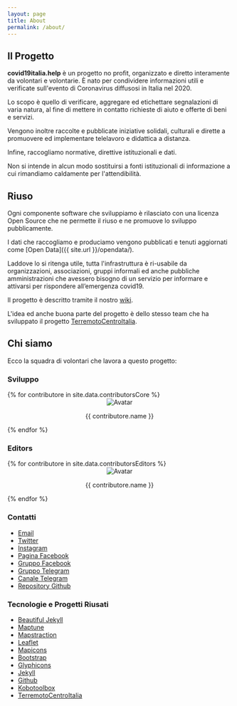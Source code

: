 ```yaml
---
layout: page
title: About
permalink: /about/
---
```

  
## Il Progetto

**covid19italia.help** è un progetto no profit, organizzato e diretto interamente da volontari e volontarie. È nato per condividere informazioni utili e verificate sull'evento di Coronavirus diffusosi in Italia nel 2020.

Lo scopo è quello di verificare, aggregare ed etichettare segnalazioni di varia natura, al fine di mettere in contatto richieste di aiuto e offerte di beni e servizi.

Vengono inoltre raccolte e pubblicate iniziative solidali, culturali e dirette a promuovere ed implementare telelavoro e didattica a distanza.

Infine, raccogliamo normative, direttive istituzionali e dati.

Non si intende in alcun modo sostituirsi a fonti istituzionali di informazione a cui rimandiamo caldamente per l'attendibilità.

## Riuso

Ogni componente software che sviluppiamo è rilasciato con una licenza Open Source che ne permette il riuso e ne promuove lo sviluppo pubblicamente.

I dati che raccogliamo e produciamo vengono pubblicati e tenuti aggiornati come [Open Data]({{ site.url }}/opendata/).

Laddove lo si ritenga utile, tutta l'infrastruttura è ri-usabile da organizzazioni, associazioni, gruppi informali ed anche pubbliche amministrazioni che avessero bisogno di un servizio per informare e attivarsi per rispondere all’emergenza covid19.

Il progetto è descritto tramite il nostro [wiki](https://github.com/emergenzeHack/covid19italia/wiki).

L'idea ed anche buona parte del progetto è dello stesso team che ha sviluppato il progetto [TerremotoCentroItalia](https://www.terremotocentroitalia.info).

## Chi siamo

Ecco la squadra di volontari che lavora a questo progetto:

### Sviluppo

<div class="row contributorRow">
	{% for contributore in site.data.contributorsCore %}
		<div class="col-md-2 col-sm-2 col-xs-3" style="text-align: center">
			<img src="{{ contributore.avatarUrl }}" alt="Avatar" class="contributorImage img-circle">
			<br>
			<p class="contributorName">{{ contributore.name }}</p>
		</div>
	{% endfor %}
</div>

### Editors

<div class="row contributorRow">
	{% for contributore in site.data.contributorsEditors %}
		<div class="col-md-2 col-sm-2 col-xs-3" style="text-align: center">
			<img src="{{ contributore.avatarUrl }}" alt="Avatar" class="contributorImage img-circle">
			<br>
			<p class="contributorName">{{ contributore.name }}</p>
		</div>
	{% endfor %}
</div>

### Contatti

- [Email](mailto:covid19ita@gmail.com)
- [Twitter](https://twitter.com/ItaliaCovid19)
- [Instagram](https://www.instagram.com/covid19italia.help/)
- [Pagina Facebook](https://www.facebook.com/covid19italia.help/)
- [Gruppo Facebook](https://www.facebook.com/groups/2921275147894653/)
- [Gruppo Telegram ](https://t.me/COVID19I)
- [Canale Telegram](https://t.me/COVID19I)
- [Repository Github](https://github.com/emergenzeHack/covid19italia)

### Tecnologie e Progetti Riusati

- [Beautiful Jekyll](https://deanattali.com/beautiful-jekyll/)
- [Maptune](https://github.com/gjrichter/maptune)
- [Mapstraction](http://mapstraction.com)
- [Leaflet](http://leafletjs.com)
- [Mapicons](http://mapicons.nicolasmollet.com)
- [Bootstrap](http://getbootstrap.com/)
- [Glyphicons](http://glyphicons.com)
- [Jekyll](https://jekyllrb.com/)
- [Github](http://www.github.com)
- [Kobotoolbox](https://www.kobotoolbox.org/)
- [TerremotoCentroItalia](http://www.terremotocentroitalia.info)

